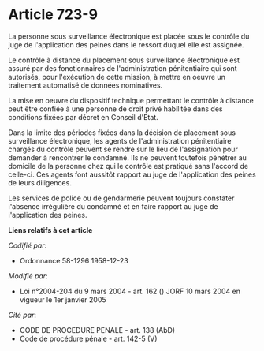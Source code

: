 # Article 723-9

La personne sous surveillance électronique est placée sous le contrôle du juge de l'application des peines dans le ressort
duquel elle est assignée.

Le contrôle à distance du placement sous surveillance électronique est assuré par des fonctionnaires de l'administration
pénitentiaire qui sont autorisés, pour l'exécution de cette mission, à mettre en oeuvre un traitement automatisé de données
nominatives.

La mise en oeuvre du dispositif technique permettant le contrôle à distance peut être confiée à une personne de droit privé
habilitée dans des conditions fixées par décret en Conseil d'Etat.

Dans la limite des périodes fixées dans la décision de placement sous surveillance électronique, les agents de
l'administration pénitentiaire chargés du contrôle peuvent se rendre sur le lieu de l'assignation pour demander à rencontrer
le condamné. Ils ne peuvent toutefois pénétrer au domicile de la personne chez qui le contrôle est pratiqué sans l'accord de
celle-ci. Ces agents font aussitôt rapport au juge de l'application des peines de leurs diligences.

Les services de police ou de gendarmerie peuvent toujours constater l'absence irrégulière du condamné et en faire rapport au
juge de l'application des peines.

**Liens relatifs à cet article**

_Codifié par_:

  - Ordonnance 58-1296 1958-12-23

_Modifié par_:

  - Loi n°2004-204 du 9 mars 2004 - art. 162 () JORF 10 mars 2004 en vigueur le 1er janvier 2005

_Cité par_:

  - CODE DE PROCEDURE PENALE - art. 138 (AbD)
  - Code de procédure pénale - art. 142-5 (V)

